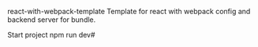 react-with-webpack-template
Template for react with webpack config and backend server for bundle.

Start project
npm run dev#